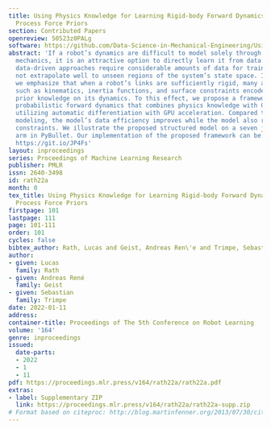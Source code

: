 ```yaml
---
title: Using Physics Knowledge for Learning Rigid-body Forward Dynamics with Gaussian
  Process Force Priors
section: Contributed Papers
openreview: 50523z0PALg
software: https://github.com/Data-Science-in-Mechanical-Engineering/Using-Model-Knowledge-for-Learning-Forward-Dynamics
abstract: 'If a robot’s dynamics are difficult to model solely through analytical
  mechanics, it is an attractive option to directly learn it from data. Yet, solely
  data-driven approaches require considerable amounts of data for training and do
  not extrapolate well to unseen regions of the system’s state space. In this work,
  we emphasize that when a robot’s links are sufficiently rigid, many analytical functions
  such as kinematics, inertia functions, and surface constraints encode informative
  prior knowledge on its dynamics. To this effect, we propose a framework for learning
  probabilistic forward dynamics that combines physics knowledge with Gaussian processes
  utilizing automatic differentiation with GPU acceleration. Compared to solely data-driven
  modeling, the model’s data efficiency improves while the model also respects physical
  constraints. We illustrate the proposed structured model on a seven joint robot
  arm in PyBullet. Our implementation of the proposed framework can be found here:
  https://git.io/JP4Fs'
layout: inproceedings
series: Proceedings of Machine Learning Research
publisher: PMLR
issn: 2640-3498
id: rath22a
month: 0
tex_title: Using Physics Knowledge for Learning Rigid-body Forward Dynamics with Gaussian
  Process Force Priors
firstpage: 101
lastpage: 111
page: 101-111
order: 101
cycles: false
bibtex_author: Rath, Lucas and Geist, Andreas Ren\'e and Trimpe, Sebastian
author:
- given: Lucas
  family: Rath
- given: Andreas René
  family: Geist
- given: Sebastian
  family: Trimpe
date: 2022-01-11
address:
container-title: Proceedings of The 5th Conference on Robot Learning
volume: '164'
genre: inproceedings
issued:
  date-parts:
  - 2022
  - 1
  - 11
pdf: https://proceedings.mlr.press/v164/rath22a/rath22a.pdf
extras:
- label: Supplementary ZIP
  link: https://proceedings.mlr.press/v164/rath22a/rath22a-supp.zip
# Format based on citeproc: http://blog.martinfenner.org/2013/07/30/citeproc-yaml-for-bibliographies/
---
```

